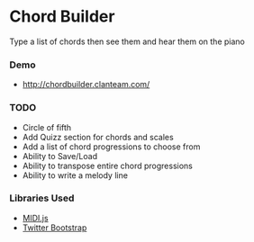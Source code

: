 Chord Builder
=============

Type a list of chords then see them and hear them on the piano

### Demo
* http://chordbuilder.clanteam.com/

### TODO
* Circle of fifth
* Add Quizz section for chords and scales
* Add a list of chord progressions to choose from
* Ability to Save/Load
* Ability to transpose entire chord progressions
* Ability to write a melody line

### Libraries Used
* [MIDI.js](http://mudcu.be/midi-js/)
* [Twitter Bootstrap](http://twitter.github.com/bootstrap/)